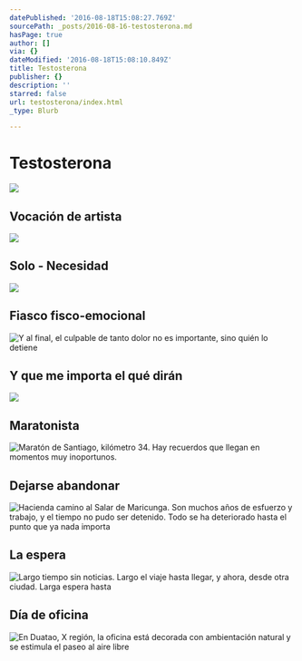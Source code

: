 ```yaml
---
datePublished: '2016-08-18T15:08:27.769Z'
sourcePath: _posts/2016-08-16-testosterona.md
hasPage: true
author: []
via: {}
dateModified: '2016-08-18T15:08:10.849Z'
title: Testosterona
publisher: {}
description: ''
starred: false
url: testosterona/index.html
_type: Blurb

---
```

# Testosterona
![](https://the-grid-user-content.s3-us-west-2.amazonaws.com/95845333-2fc8-4ba4-b2be-ea8aebe61999.jpg)

## Vocación de artista
![](https://the-grid-user-content.s3-us-west-2.amazonaws.com/95845333-2fc8-4ba4-b2be-ea8aebe61999.jpg)

## Solo - Necesidad
![](https://the-grid-user-content.s3-us-west-2.amazonaws.com/9b649ba6-d9eb-46fd-8ff1-fd4072713908.jpg)

## Fiasco fisco-emocional
![Y al final, el culpable de tanto dolor no es importante, sino quién lo detiene](https://the-grid-user-content.s3-us-west-2.amazonaws.com/71f4ec16-67f9-476d-bb12-cd195885dda3.jpg)

## Y que me importa el qué dirán
![](https://the-grid-user-content.s3-us-west-2.amazonaws.com/798e5fc7-fa2d-4b4e-996b-f0efd5b88cb6.jpg)

## Maratonista
![Maratón de Santiago, kilómetro 34. Hay recuerdos que llegan en momentos muy inoportunos.](https://the-grid-user-content.s3-us-west-2.amazonaws.com/7a55493f-4a5c-4771-bab8-0258d2b99175.jpg)

## Dejarse abandonar
![Hacienda camino al Salar de Maricunga. Son muchos años de esfuerzo y trabajo, y el tiempo no pudo ser detenido. Todo se ha deteriorado hasta el punto que ya nada importa](https://the-grid-user-content.s3-us-west-2.amazonaws.com/23d973b3-8ad1-43d0-9cca-c477657f4120.jpg)

## La espera
![Largo tiempo sin noticias. Largo el viaje hasta llegar, y ahora, desde otra ciudad. Larga espera hasta ](https://the-grid-user-content.s3-us-west-2.amazonaws.com/5aedbf31-a683-4b0f-836a-d4a68fea3024.jpg)

## Día de oficina
![En Duatao, X región, la oficina está decorada con ambientación natural y se estimula el paseo al aire libre](https://the-grid-user-content.s3-us-west-2.amazonaws.com/117d5c35-0e30-4ebb-8886-f8ae2ecf7cdc.jpg)